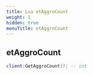 ```yaml
---
title: Lua etAggroCount
weight: 1
hidden: true
menuTitle: etAggroCount
---
```

## etAggroCount
```lua
client:GetAggroCount(); -- int
```